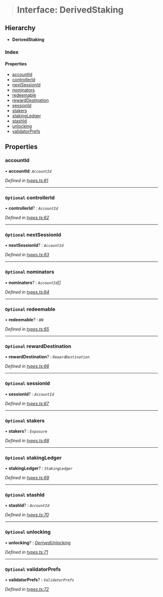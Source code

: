 > # Interface: DerivedStaking

## Hierarchy

* **DerivedStaking**

### Index

#### Properties

* [accountId](_types_.derivedstaking.md#accountid)
* [controllerId](_types_.derivedstaking.md#optional-controllerid)
* [nextSessionId](_types_.derivedstaking.md#optional-nextsessionid)
* [nominators](_types_.derivedstaking.md#optional-nominators)
* [redeemable](_types_.derivedstaking.md#optional-redeemable)
* [rewardDestination](_types_.derivedstaking.md#optional-rewarddestination)
* [sessionId](_types_.derivedstaking.md#optional-sessionid)
* [stakers](_types_.derivedstaking.md#optional-stakers)
* [stakingLedger](_types_.derivedstaking.md#optional-stakingledger)
* [stashId](_types_.derivedstaking.md#optional-stashid)
* [unlocking](_types_.derivedstaking.md#optional-unlocking)
* [validatorPrefs](_types_.derivedstaking.md#optional-validatorprefs)

## Properties

###  accountId

• **accountId**: *`AccountId`*

*Defined in [types.ts:61](https://github.com/polkadot-js/api/blob/0196829/packages/api-derive/src/types.ts#L61)*

___

### `Optional` controllerId

• **controllerId**? : *`AccountId`*

*Defined in [types.ts:62](https://github.com/polkadot-js/api/blob/0196829/packages/api-derive/src/types.ts#L62)*

___

### `Optional` nextSessionId

• **nextSessionId**? : *`AccountId`*

*Defined in [types.ts:63](https://github.com/polkadot-js/api/blob/0196829/packages/api-derive/src/types.ts#L63)*

___

### `Optional` nominators

• **nominators**? : *`AccountId`[]*

*Defined in [types.ts:64](https://github.com/polkadot-js/api/blob/0196829/packages/api-derive/src/types.ts#L64)*

___

### `Optional` redeemable

• **redeemable**? : *`BN`*

*Defined in [types.ts:65](https://github.com/polkadot-js/api/blob/0196829/packages/api-derive/src/types.ts#L65)*

___

### `Optional` rewardDestination

• **rewardDestination**? : *`RewardDestination`*

*Defined in [types.ts:66](https://github.com/polkadot-js/api/blob/0196829/packages/api-derive/src/types.ts#L66)*

___

### `Optional` sessionId

• **sessionId**? : *`AccountId`*

*Defined in [types.ts:67](https://github.com/polkadot-js/api/blob/0196829/packages/api-derive/src/types.ts#L67)*

___

### `Optional` stakers

• **stakers**? : *`Exposure`*

*Defined in [types.ts:68](https://github.com/polkadot-js/api/blob/0196829/packages/api-derive/src/types.ts#L68)*

___

### `Optional` stakingLedger

• **stakingLedger**? : *`StakingLedger`*

*Defined in [types.ts:69](https://github.com/polkadot-js/api/blob/0196829/packages/api-derive/src/types.ts#L69)*

___

### `Optional` stashId

• **stashId**? : *`AccountId`*

*Defined in [types.ts:70](https://github.com/polkadot-js/api/blob/0196829/packages/api-derive/src/types.ts#L70)*

___

### `Optional` unlocking

• **unlocking**? : *[DerivedUnlocking](../modules/_types_.md#derivedunlocking)*

*Defined in [types.ts:71](https://github.com/polkadot-js/api/blob/0196829/packages/api-derive/src/types.ts#L71)*

___

### `Optional` validatorPrefs

• **validatorPrefs**? : *`ValidatorPrefs`*

*Defined in [types.ts:72](https://github.com/polkadot-js/api/blob/0196829/packages/api-derive/src/types.ts#L72)*